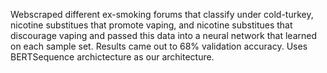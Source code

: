 Webscraped different ex-smoking forums that classify under cold-turkey, nicotine substitues that promote vaping, and nicotine substitues that discourage vaping and passed this data into a neural network that learned on each sample set.  Results came out to 68% validation accuracy.  Uses BERTSequence archictecture as our architecture.
